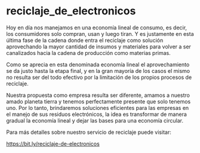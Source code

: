 # reciclaje_de_electronicos

Hoy en día nos manejamos en una economía lineal de consumo, es decir, los consumidores solo compran, usan y luego tiran. Y es justamente en esta última fase de la cadena donde entra el reciclaje como solución aprovechando la mayor cantidad de insumos y materiales para volver a ser  canalizados hacia la cadena de producción como materias primas.

Como se aprecia en esta denominada economía lineal el aprovechamiento se da justo hasta la etapa final, y en la gran mayoría de los casos el mismo no resulta ser del todo efectivo por la limitación de los propios procesos de reciclaje.

Nuestra propuesta como empresa resulta ser diferente, amamos a nuestro amado planeta tierra y tenemos perfectamente presente que solo tenemos uno. Por lo tanto, brindaremos soluciones eficientes para las empresas en el manejo de sus residuos electrónicos, la idea es transformar de manera gradual la economía lineal y dejar las bases para una economía circular.

Para más detalles sobre nuestro servicio de reciclaje puede  visitar:

https://bit.ly/reciclaje-de-electronicos

